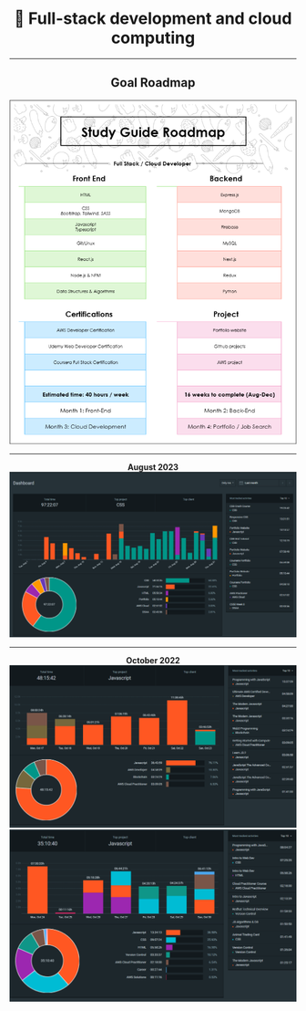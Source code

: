 <div id="header" align="center">  
  
# :closed_book: Full-stack development and cloud computing

---

## Goal Roadmap

![roadmap](https://github.com/Jaycelab/Path/blob/main/Roadmap/goal-roadmap.png)

---

**August 2023**
![august-23](https://github.com/Jaycelab/Path/blob/main/Monthly%20Log/August%202023/aug-summary.png)

---

**October 2022**
![week-1](https://github.com/Jaycelab/Path/blob/main/Monthly%20Log/October%202022/summary-report.png)
![week-2](https://github.com/Jaycelab/Path/blob/main/Monthly%20Log/October%202022/summary-report-2.png)
</div>
